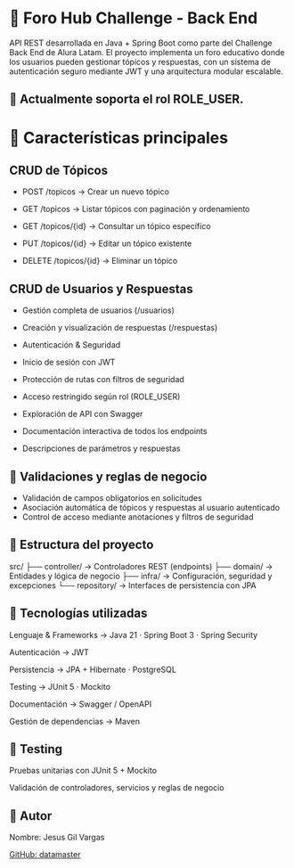 # 🧠 Foro Hub Challenge - Back End

API REST desarrollada en Java + Spring Boot como parte del Challenge Back End de Alura Latam.
El proyecto implementa un foro educativo donde los usuarios pueden gestionar tópicos y respuestas, con un sistema de autenticación seguro mediante JWT y una arquitectura modular escalable.

## 📌 Actualmente soporta el rol ROLE_USER.

# 🚀 Características principales

## CRUD de Tópicos

- POST /topicos → Crear un nuevo tópico

- GET /topicos → Listar tópicos con paginación y ordenamiento

- GET /topicos/{id} → Consultar un tópico específico

- PUT /topicos/{id} → Editar un tópico existente

- DELETE /topicos/{id} → Eliminar un tópico

## CRUD de Usuarios y Respuestas

- Gestión completa de usuarios (/usuarios)

- Creación y visualización de respuestas (/respuestas)

- Autenticación & Seguridad

- Inicio de sesión con JWT

- Protección de rutas con filtros de seguridad

- Acceso restringido según rol (ROLE_USER)

- Exploración de API con Swagger

- Documentación interactiva de todos los endpoints

- Descripciones de parámetros y respuestas

## 🧪 Validaciones y reglas de negocio

- Validación de campos obligatorios en solicitudes
- Asociación automática de tópicos y respuestas al usuario autenticado
- Control de acceso mediante anotaciones y filtros de seguridad

## 📂 Estructura del proyecto

src/
 ├── controller/   → Controladores REST (endpoints)
 ├── domain/       → Entidades y lógica de negocio
 ├── infra/        → Configuración, seguridad y excepciones
 └── repository/   → Interfaces de persistencia con JPA

## 🔧 Tecnologías utilizadas

Lenguaje & Frameworks → Java 21 · Spring Boot 3 · Spring Security

Autenticación → JWT

Persistencia → JPA + Hibernate · PostgreSQL

Testing → JUnit 5 · Mockito

Documentación → Swagger / OpenAPI

Gestión de dependencias → Maven

## 🧪 Testing

Pruebas unitarias con JUnit 5 + Mockito

Validación de controladores, servicios y reglas de negocio


## 👤 Autor

Nombre: Jesus Gil Vargas

<a href="https://github.com/datamasterdev" target="_blank">GitHub: datamaster </a>
